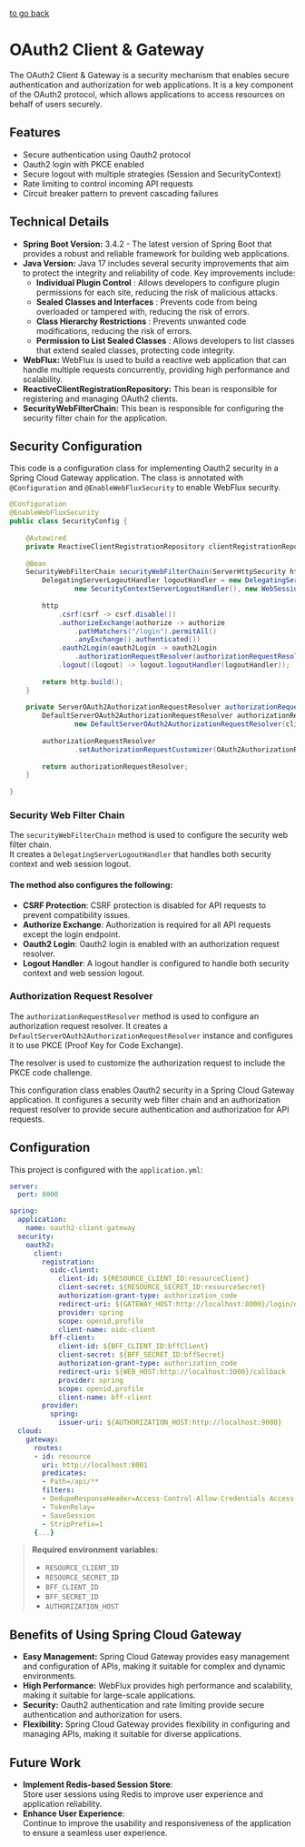 [to go back](/README.md)

# OAuth2 Client & Gateway
The OAuth2 Client & Gateway is a security mechanism that enables secure authentication and authorization for web applications. It is a key component of the OAuth2 protocol, which allows applications to access resources on behalf of users securely.

## Features
* Secure authentication using Oauth2 protocol
* Oauth2 login with PKCE enabled
* Secure logout with multiple strategies (Session and SecurityContext)
* Rate limiting to control incoming API requests
* Circuit breaker pattern to prevent cascading failures

## Technical Details

* **Spring Boot Version:** 3.4.2 - The latest version of Spring Boot that provides a robust and reliable framework for building web applications.
* **Java Version:** Java 17 includes several security improvements that aim to protect the integrity and reliability of code. Key improvements include:
    * **Individual Plugin Control** : Allows developers to configure plugin permissions for each site, reducing the risk of malicious attacks.
    * **Sealed Classes and Interfaces** : Prevents code from being overloaded or tampered with, reducing the risk of errors.
    * **Class Hierarchy Restrictions** : Prevents unwanted code modifications, reducing the risk of errors.
    * **Permission to List Sealed Classes** : Allows developers to list classes that extend sealed classes, protecting code integrity.
* **WebFlux:** WebFlux is used to build a reactive web application that can handle multiple requests concurrently, providing high performance and scalability.
* **ReactiveClientRegistrationRepository:** This bean is responsible for registering and managing OAuth2 clients.
* **SecurityWebFilterChain:** This bean is responsible for configuring the security filter chain for the application.

## Security Configuration
This code is a configuration class for implementing Oauth2 security in a Spring Cloud Gateway application. The class is annotated with `@Configuration` and `@EnableWebFluxSecurity` to enable WebFlux security.

```java
@Configuration
@EnableWebFluxSecurity
public class SecurityConfig {
	
	@Autowired
	private ReactiveClientRegistrationRepository clientRegistrationRepository;
	
	@Bean
	SecurityWebFilterChain securityWebFilterChain(ServerHttpSecurity http) {
	    DelegatingServerLogoutHandler logoutHandler = new DelegatingServerLogoutHandler(
	            new SecurityContextServerLogoutHandler(), new WebSessionServerLogoutHandler());
		
		http
			.csrf(csrf -> csrf.disable())
			.authorizeExchange(authorize -> authorize
				.pathMatchers("/login").permitAll()
				.anyExchange().authenticated())
			.oauth2Login(oauth2Login -> oauth2Login
				.authorizationRequestResolver(authorizationRequestResolver(clientRegistrationRepository)))
			.logout((logout) -> logout.logoutHandler(logoutHandler));
		
		return http.build();
	}
	
	private ServerOAuth2AuthorizationRequestResolver authorizationRequestResolver(ReactiveClientRegistrationRepository clientRegistrationRepository) {
		DefaultServerOAuth2AuthorizationRequestResolver authorizationRequestResolver = 
				new DefaultServerOAuth2AuthorizationRequestResolver(clientRegistrationRepository);
		
		authorizationRequestResolver
				.setAuthorizationRequestCustomizer(OAuth2AuthorizationRequestCustomizers.withPkce());
		
		return authorizationRequestResolver;
	}
	
}
```

### Security Web Filter Chain
The `securityWebFilterChain` method is used to configure the security web filter chain. \
It creates a `DelegatingServerLogoutHandler` that handles both security context and web session logout.

#### The method also configures the following:

*   **CSRF Protection**: CSRF protection is disabled for API requests to prevent compatibility issues.
*   **Authorize Exchange**: Authorization is required for all API requests except the login endpoint.
*   **Oauth2 Login**: Oauth2 login is enabled with an authorization request resolver.
*   **Logout Handler**: A logout handler is configured to handle both security context and web session logout.

### Authorization Request Resolver
The `authorizationRequestResolver` method is used to configure an authorization request resolver. It creates a `DefaultServerOAuth2AuthorizationRequestResolver` instance and configures it to use PKCE (Proof Key for Code Exchange).

The resolver is used to customize the authorization request to include the PKCE code challenge.

This configuration class enables Oauth2 security in a Spring Cloud Gateway application. It configures a security web filter chain and an authorization request resolver to provide secure authentication and authorization for API requests.

## Configuration

This project is configured with the `application.yml`:

```yaml
server:
  port: 8000

spring:
  application:
    name: oauth2-client-gateway
  security:
    oauth2:
      client:
        registration:
          oidc-client:
            client-id: ${RESOURCE_CLIENT_ID:resourceClient}
            client-secret: ${RESOURCE_SECRET_ID:resourceSecret}
            authorization-grant-type: authorization_code
            redirect-uri: ${GATEWAY_HOST:http://localhost:8000}/login/oauth2/code/oidc-client
            provider: spring
            scope: openid,profile
            client-name: oidc-client
          bff-client:
            client-id: ${BFF_CLIENT_ID:bffClient}
            client-secret: ${BFF_SECRET_ID:bffSecret}
            authorization-grant-type: authorization_code
            redirect-uri: ${WEB_HOST:http://localhost:3000}/callback
            provider: spring
            scope: openid,profile
            client-name: bff-client
        provider:
          spring:
            issuer-uri: ${AUTHORIZATION_HOST:http://localhost:9000}
  cloud:
    gateway:
      routes:
      - id: resource
        uri: http://localhost:8001
        predicates:
        - Path=/api/**
        filters: 
        - DedupeResponseHeader=Access-Control-Allow-Credentials Access-Control-Allow-Origin
        - TokenRelay=
        - SaveSession
        - StripPrefix=1
      {...}
```

> **Required environment variables:**
> * `RESOURCE_CLIENT_ID`
> * `RESOURCE_SECRET_ID`
> * `BFF_CLIENT_ID`
> * `BFF_SECRET_ID`
> * `AUTHORIZATION_HOST`

## Benefits of Using Spring Cloud Gateway

* **Easy Management:** Spring Cloud Gateway provides easy management and configuration of APIs, making it suitable for complex and dynamic environments.
* **High Performance:** WebFlux provides high performance and scalability, making it suitable for large-scale applications.
* **Security:** Oauth2 authentication and rate limiting provide secure authentication and authorization for users.
* **Flexibility:** Spring Cloud Gateway provides flexibility in configuring and managing APIs, making it suitable for diverse applications.

## Future Work
*   **Implement Redis-based Session Store**: \
Store user sessions using Redis to improve user experience and application reliability.
*   **Enhance User Experience**: \
 Continue to improve the usability and responsiveness of the application to ensure a seamless user experience.